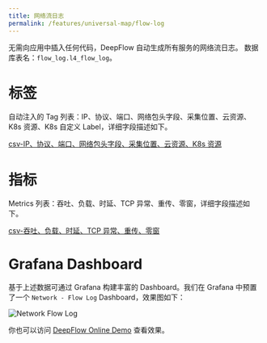 ```yaml
---
title: 网络流日志
permalink: /features/universal-map/flow-log
---
```


无需向应用中插入任何代码，DeepFlow 自动生成所有服务的网络流日志。
数据库表名：`flow_log.l4_flow_log`。

# 标签

自动注入的 Tag 列表：IP、协议、端口、网络包头字段、采集位置、云资源、K8s 资源、K8s 自定义 Label，详细字段描述如下。

[csv-IP、协议、端口、网络包头字段、采集位置、云资源、K8s 资源](https://raw.githubusercontent.com/deepflowio/deepflow/main/server/querier/db_descriptions/clickhouse/tag/flow_log/l4_flow_log.ch)

# 指标

Metrics 列表：吞吐、负载、时延、TCP 异常、重传、零窗，详细字段描述如下。

[csv-吞吐、负载、时延、TCP 异常、重传、零窗](https://raw.githubusercontent.com/deepflowio/deepflow/main/server/querier/db_descriptions/clickhouse/metrics/flow_log/l4_flow_log.ch)

# Grafana Dashboard

基于上述数据可通过 Grafana 构建丰富的 Dashboard。我们在 Grafana 中预置了一个 `Network - Flow Log` Dashboard，效果图如下：

![Network Flow Log](https://yunshan-guangzhou.oss-cn-beijing.aliyuncs.com/pub/pic/20220823630441427cfa5.png)

你也可以访问 [DeepFlow Online Demo](https://ce-demo.deepflow.yunshan.net/d/Network_Flow_Log/network-flow-log?var-namespace=deepflow-otel-grpc-demo&from=deepflow-doc) 查看效果。
